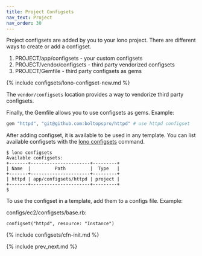 ```yaml
---
title: Project Configsets
nav_text: Project
nav_order: 30
---
```


Project configsets are added by you to your lono project.  There are different ways to create or add a configset.

1. PROJECT/app/configsets - your custom configsets
2. PROJECT/vendor/configsets - third party vendorized configsets
3. PROJECT/Gemfile - third party configsets as gems

{% include configsets/lono-configset-new.md %}

The `vendor/configsets` location provides a way to vendorize third party configsets.

Finally, the Gemfile allows you to use configsets as gems.  Example:

```ruby
gem "httpd", "git@github.com:boltopspro/httpd" # use httpd configset
```

After adding configset, it is available to be used in any template. You can list available configsets with the [lono configsets](https://lono.cloud/reference/lono-configsets/) command.

    $ lono configsets
    Available configsets:
    +-------+----------------------+---------+
    | Name  |         Path         |  Type   |
    +-------+----------------------+---------+
    | httpd | app/configsets/httpd | project |
    +-------+----------------------+---------+
    $

To use the configset in a template, add them to a configs file. Example:

configs/ec2/configsets/base.rb:

    configset("httpd", resource: "Instance")

{% include configsets/cfn-init.md %}

{% include prev_next.md %}
